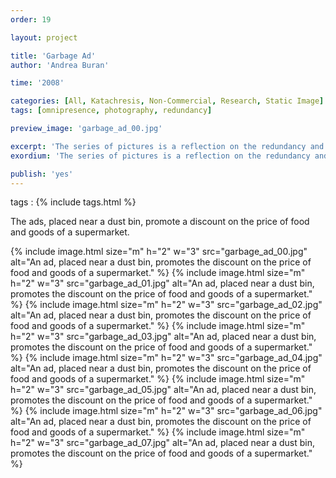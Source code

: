 ```yaml
---
order: 19

layout: project

title: 'Garbage Ad'
author: 'Andrea Buran'

time: '2008'

categories: [All, Katachresis, Non-Commercial, Research, Static Image]
tags: [omnipresence, photography, redundancy]

preview_image: 'garbage_ad_00.jpg'

excerpt: 'The series of pictures is a reflection on the redundancy and omnipresence of the image in our society.'
exordium: 'The series of pictures is a reflection on the redundancy and omnipresence of the image in our society.'

publish: 'yes'
---
```


tags
: {% include tags.html %}

The ads, placed near a dust bin, promote a discount on the price of food and goods of a supermarket.

<div class="figures">
  {% include image.html
      size="m"
      h="2" w="3"
      src="garbage_ad_00.jpg"
      alt="An ad, placed near a dust bin, promotes the discount on the price of food and goods of a supermarket."
  %}
  {% include image.html
      size="m"
      h="2" w="3"
      src="garbage_ad_01.jpg"
      alt="An ad, placed near a dust bin, promotes the discount on the price of food and goods of a supermarket."
  %}
  {% include image.html
      size="m"
      h="2" w="3"
      src="garbage_ad_02.jpg"
      alt="An ad, placed near a dust bin, promotes the discount on the price of food and goods of a supermarket."
  %}
  {% include image.html
      size="m"
      h="2" w="3"
      src="garbage_ad_03.jpg"
      alt="An ad, placed near a dust bin, promotes the discount on the price of food and goods of a supermarket."
  %}
  {% include image.html
      size="m"
      h="2" w="3"
      src="garbage_ad_04.jpg"
      alt="An ad, placed near a dust bin, promotes the discount on the price of food and goods of a supermarket."
  %}
  {% include image.html
      size="m"
      h="2" w="3"
      src="garbage_ad_05.jpg"
      alt="An ad, placed near a dust bin, promotes the discount on the price of food and goods of a supermarket."
  %}
  {% include image.html
      size="m"
      h="2" w="3"
      src="garbage_ad_06.jpg"
      alt="An ad, placed near a dust bin, promotes the discount on the price of food and goods of a supermarket."
  %}
  {% include image.html
      size="m"
      h="2" w="3"
      src="garbage_ad_07.jpg"
      alt="An ad, placed near a dust bin, promotes the discount on the price of food and goods of a supermarket."
  %}
</div>
